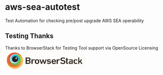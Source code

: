 # aws-sea-autotest
Test Automation for checking pre/post upgrade AWS SEA operability




## Testing Thanks

Thanks to BrowserStack for Testing Tool support via OpenSource Licensing ![BrowserStack](docs/browserstack-logo-white-small.png)

